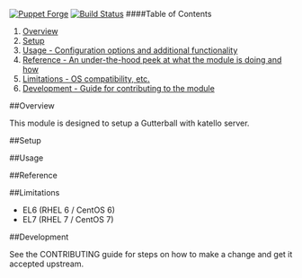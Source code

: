 [![Puppet Forge](http://img.shields.io/puppetforge/v/katello/gutterball.svg)](https://forge.puppetlabs.com/katello/gutterball)
[![Build Status](https://travis-ci.org/Katello/puppet-gutterball.svg?branch=master)](https://travis-ci.org/Katello/puppet-gutterball)
####Table of Contents

1. [Overview](#overview)
2. [Setup ](#setup)
3. [Usage - Configuration options and additional functionality](#usage)
4. [Reference - An under-the-hood peek at what the module is doing and how](#reference)
5. [Limitations - OS compatibility, etc.](#limitations)
6. [Development - Guide for contributing to the module](#development)

##Overview

This module is designed to setup a Gutterball with katello server.

##Setup

##Usage

##Reference

##Limitations

* EL6 (RHEL 6 / CentOS 6)
* EL7 (RHEL 7 / CentOS 7)

##Development

See the CONTRIBUTING guide for steps on how to make a change and get it accepted upstream.
